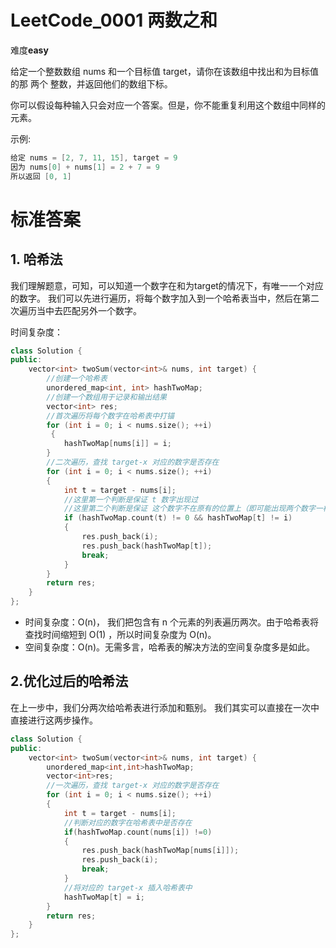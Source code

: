 
# LeetCode_0001 两数之和

难度**easy**

给定一个整数数组 nums 和一个目标值 target，请你在该数组中找出和为目标值的那 两个 整数，并返回他们的数组下标。

你可以假设每种输入只会对应一个答案。但是，你不能重复利用这个数组中同样的元素。

示例:
```C++
给定 nums = [2, 7, 11, 15], target = 9
因为 nums[0] + nums[1] = 2 + 7 = 9
所以返回 [0, 1]
```

# 标准答案

## 1. 哈希法
我们理解题意，可知，可以知道一个数字在和为target的情况下，有唯一一个对应的数字。
我们可以先进行遍历，将每个数字加入到一个哈希表当中，然后在第二次遍历当中去匹配另外一个数字。


时间复杂度：
```C++
class Solution {
public:
    vector<int> twoSum(vector<int>& nums, int target) {
        //创建一个哈希表        
        unordered_map<int, int> hashTwoMap;
        //创建一个数组用于记录和输出结果
        vector<int> res;
        //首次遍历将每个数字在哈希表中打锚
        for (int i = 0; i < nums.size(); ++i)
         {
            hashTwoMap[nums[i]] = i;
        }
        //二次遍历，查找 target-x 对应的数字是否存在        
        for (int i = 0; i < nums.size(); ++i) 
        {
            int t = target - nums[i];
            //这里第一个判断是保证 t 数字出现过
            //这里第二个判断是保证 这个数字不在原有的位置上（即可能出现两个数字一样的情况），这个细节非常重要！！！
            if (hashTwoMap.count(t) != 0 && hashTwoMap[t] != i)
            {
                res.push_back(i);
                res.push_back(hashTwoMap[t]);
                break;
            }
        }
        return res;
    }
};
```
* 时间复杂度：O(n)， 我们把包含有 n 个元素的列表遍历两次。由于哈希表将查找时间缩短到 O(1) ，所以时间复杂度为 O(n)。
* 空间复杂度：O(n)。无需多言，哈希表的解决方法的空间复杂度多是如此。

## 2.优化过后的哈希法
在上一步中，我们分两次给哈希表进行添加和甄别。
我们其实可以直接在一次中直接进行这两步操作。

```C++
class Solution {
public:
    vector<int> twoSum(vector<int>& nums, int target) {
        unordered_map<int,int>hashTwoMap;
        vector<int>res;
        //一次遍历，查找 target-x 对应的数字是否存在        
        for (int i = 0; i < nums.size(); ++i) 
        {
            int t = target - nums[i];
            //判断对应的数字在哈希表中是否存在
            if(hashTwoMap.count(nums[i]) !=0)
            {
                res.push_back(hashTwoMap[nums[i]]);
                res.push_back(i);
                break;
            }
            //将对应的 target-x 插入哈希表中
            hashTwoMap[t] = i;
        }
        return res;
    }
};
```

